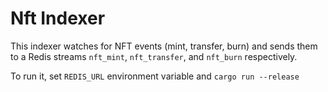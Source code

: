 # Nft Indexer

This indexer watches for NFT events (mint, transfer, burn) and sends them to a Redis streams `nft_mint`, `nft_transfer`, and `nft_burn` respectively.

To run it, set `REDIS_URL` environment variable and `cargo run --release`
